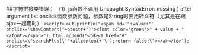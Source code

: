 ##字符拼接类错误：
（1）js函数不调用 Uncaught SyntaxError: missing ) after argument list
 	onclick函数参数问题，参数是String时要用转义符（尤其是在跟ajax一起用时）
    `<script>`
 	`out.println("<span id='"+value+"' onclick='showContent("+ptostr+")'><font color='green'>" + value + "</font></span>");`
 	`html.append('<td><a href="#" onclick=\"searchPlus(\''+allcontent+'\');return false;\"></a></td>');`
    `</script>`